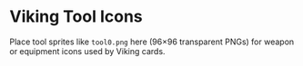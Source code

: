 # Viking Tool Icons

Place tool sprites like `tool0.png` here (96×96 transparent PNGs) for weapon or equipment icons used by Viking cards.
